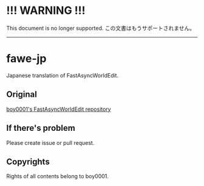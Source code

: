 # !!! WARNING !!!

This document is no longer supported. この文書はもうサポートされません。

----

# fawe-jp

Japanese translation of FastAsyncWorldEdit.

## Original

[boy0001's FastAsyncWorldEdit repository](https://github.com/boy0001/FastAsyncWorldedit)

## If there's problem

Please create issue or pull request.

## Copyrights

Rights of all contents belong to boy0001.
